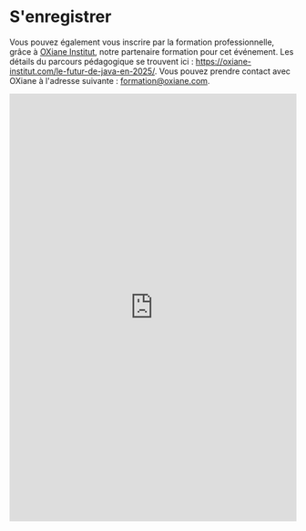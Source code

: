 # S'enregistrer

<!-- MACRO{snippet|debug=false|ignoreDownloadError=false|verbatim=false|file=src/site/resources/fragments/breadcrum.snippet.html} -->

<!--
Les inscriptions via la formation professionnelle seront bientôt possible, grâce à [OXiane Institut](https://oxiane-institut.com/), notre partenaire formation pour cet événement. Vous pouvez prendre contact avec [OXiane Institut](https://oxiane-institut.com/) à cette adresse pour plus d'informations : [formation@oxiane.com](mailto:formation@oxiane.com).
-->

Vous pouvez également vous inscrire par la formation professionnelle, grâce à [OXiane Institut](https://oxiane-institut.com/), notre partenaire formation pour cet événement. Les détails du parcours pédagogique se trouvent ici : <https://oxiane-institut.com/le-futur-de-java-en-2025/>. Vous pouvez prendre contact avec OXiane à l'adresse suivante : [formation@oxiane.com](mailto:formation@oxiane.com).

<iframe id="haWidget" allowtransparency="true" scrolling="auto" src="https://www.helloasso.com/associations/bjpc/evenements/paris-jug-s-java-day-2025/widget" style="width: 100%; height: 750px; border: none;"></iframe>
